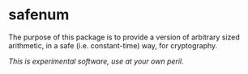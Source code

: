 # safenum

The purpose of this package is to provide a version of arbitrary sized
arithmetic, in a safe (i.e. constant-time) way, for cryptography.

*This is experimental software, use at your own peril*.
